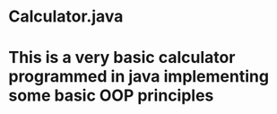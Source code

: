# Calculator.java
# This is a very basic calculator programmed in java implementing some basic OOP principles
